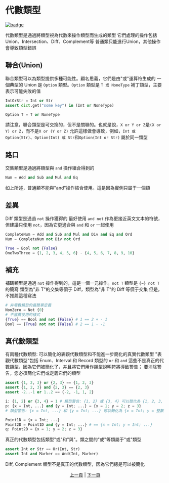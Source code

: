 # 代數類型

[![badge](https://img.shields.io/endpoint.svg?url=https%3A%2F%2Fgezf7g7pd5.execute-api.ap-northeast-1.amazonaws.com%2Fdefault%2Fsource_up_to_date%3Fowner%3Derg-lang%26repos%3Derg%26ref%3Dmain%26path%3Ddoc/EN/syntax/type/13_algebraic.md%26commit_hash%3Dd56549f5288d6c6b2bced57605ad547383963f85)](https://gezf7g7pd5.execute-api.ap-northeast-1.amazonaws.com/default/source_up_to_date?owner=erg-lang&repos=erg&ref=main&path=doc/EN/syntax/type/13_algebraic.md&commit_hash=d56549f5288d6c6b2bced57605ad547383963f85)

代數類型是通過將類型視為代數來操作類型而生成的類型
它們處理的操作包括Union、Intersection、Diff、Complement等
普通類只能進行Union，其他操作會導致類型錯誤

## 聯合(Union)

聯合類型可以為類型提供多種可能性。顧名思義，它們是由"或"運算符生成的
一個典型的 Union 是 `Option` 類型。`Option` 類型是 `T 或 NoneType` 補丁類型，主要表示可能失敗的值

```python
IntOrStr = Int or Str
assert dict.get("some key") in (Int or NoneType)

Option T = T or NoneType
```
請注意，聯合類型是可交換的，但不是關聯的。也就是說，`X or Y or Z`是`(X or Y) or Z`，而不是`X or (Y or Z)`
允許這樣做會導致，例如，`Int 或 Option(Str)`、`Option(Int) 或 Str`和`Option(Int or Str)` 屬於同一類型

## 路口

交集類型是通過將類型與 `and` 操作組合得到的

```python
Num = Add and Sub and Mul and Eq
```

如上所述，普通類不能與"and"操作結合使用。這是因為實例只屬于一個類

## 差異

Diff 類型是通過 `not` 操作獲得的
最好使用 `and not` 作為更接近英文文本的符號，但建議只使用 `not`，因為它更適合與 `and` 和 `or` 一起使用

```python
CompleteNum = Add and Sub and Mul and Div and Eq and Ord
Num = CompleteNum not Div not Ord

True = Bool not {False}
OneTwoThree = {1, 2, 3, 4, 5, 6} - {4, 5, 6, 7, 8, 9, 10}
```

## 補充

補碼類型是通過 `not` 操作得到的，這是一個一元操作。`not T` 類型是 `{=} not T` 的簡寫
類型為"非 T"的交集等價于 Diff，類型為"非 T"的 Diff 等價于交集
但是，不推薦這種寫法

```python
# 非零數類型的最簡單定義
NonZero = Not {0}
# 不推薦使用的樣式
{True} == Bool and not {False} # 1 == 2 + - 1
Bool == {True} not not {False} # 2 == 1 - -1
```

## 真代數類型

有兩種代數類型: 可以簡化的表觀代數類型和不能進一步簡化的真實代數類型
"表觀代數類型"包括 Enum、Interval 和 Record 類型的 `or` 和 `and`
這些不是真正的代數類型，因為它們被簡化了，并且將它們用作類型說明符將導致警告； 要消除警告，您必須簡化它們或定義它們的類型

```python
assert {1, 2, 3} or {2, 3} == {1, 2, 3}
assert {1, 2, 3} and {2, 3} == {2, 3}
assert -2..-1 or 1..2 == {-2, -1, 1, 2}

i: {1, 2} or {3, 4} = 1 # 類型警告: {1, 2} 或 {3, 4} 可以簡化為 {1, 2, 3, 4}
p: {x = Int, ...} and {y = Int; ...} = {x = 1; y = 2; z = 3}
# 類型警告: {x = Int, ...} 和 {y = Int; ...} 可以簡化為 {x = Int; y = 整數； ...}

Point1D = {x = Int; ...}
Point2D = Point1D and {y = Int; ...} # == {x = Int; y = Int; ...}
q: Point2D = {x = 1; y = 2; z = 3}
```

真正的代數類型包括類型"或"和"與"。類之間的"或"等類屬于"或"類型

```python
assert Int or Str == Or(Int, Str)
assert Int and Marker == And(Int, Marker)
```

Diff, Complement 類型不是真正的代數類型，因為它們總是可以被簡化

<p align='center'>
    <a href='./12_refinement.md'>上一頁</a> | <a href='./14_dependent.md'>下一頁</a>
</p>